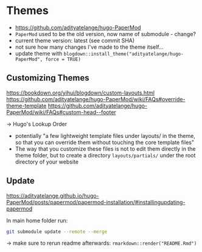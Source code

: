 # Themes

- https://github.com/adityatelange/hugo-PaperMod
- `PaperMod` used to be the old version, now name of submodule - change?
- current theme version: latest (see commit SHA)
- not sure how many changes I've made to the theme itself...
- update theme with `blogdown::install_theme("adityatelange/hugo-PaperMod", force = TRUE)`


## Customizing Themes
https://bookdown.org/yihui/blogdown/custom-layouts.html
https://github.com/adityatelange/hugo-PaperMod/wiki/FAQs#override-theme-template
https://github.com/adityatelange/hugo-PaperMod/wiki/FAQs#custom-head--footer

-> Hugo's Lookup Order

- potentially "a few lightweight template files under layouts/ in the theme, so that you can override them without touching the core template files"
- The way that you customize these files is not to edit them directly in the theme folder, but to create a directory `layouts/partials/` under the root directory of your website

## Update 

https://adityatelange.github.io/hugo-PaperMod/posts/papermod/papermod-installation/#installingupdating-papermod

In main home folder run:

```bash
git submodule update --remote --merge
```

-> make sure to rerun readme afterwards: `rmarkdown::render("README.Rmd")`

